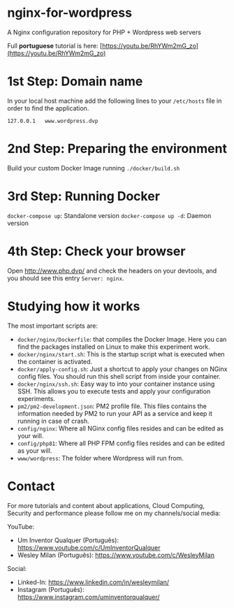 # nginx-for-wordpress
A Nginx configuration repository for PHP + Wordpress web servers

Full **portuguese** tutorial is here: [https://youtu.be/RhYWm2mG_zo](https://youtu.be/RhYWm2mG_zo)

# 1st Step: Domain name
In your local host machine add the following lines to your `/etc/hosts` file in order to find the application.
```
127.0.0.1   www.wordpress.dvp
```

# 2nd Step: Preparing the environment
Build your custom Docker Image running `./docker/build.sh`

# 3rd Step: Running Docker
`docker-compose up`: Standalone version
`docker-compose up -d`: Daemon version

# 4th Step: Check your browser
Open http://www.php.dvp/ and check the headers on your devtools, and you should see this entry `Server: nginx`.

# Studying how it works
The most important scripts are:
- `docker/nginx/Dockerfile`: that compiles the Docker Image. Here you can find the packages installed on Linux to make
  this experiment work.
- `docker/nginx/start.sh`: This is the startup script what is executed when the container is activated.
- `docker/apply-config.sh`: Just a shortcut to apply your changes on NGinx config files. You should run this shell script
  from inside your container.
- `docker/nginx/ssh.sh`: Easy way to into your container instance using SSH. This allows you to execute tests and apply
  your configuration experiments.
- `pm2/pm2-development.json`: PM2 profile file. This files contains the information needed by PM2 to run your API as a
  service and keep it running in case of crash.
- `config/nginx`: Where all NGinx config files resides and can be edited as your will.
- `config/php81`: Where all PHP FPM config files resides and can be edited as your will.
- `www/wordpress`: The folder where Wordpress will run from.


# Contact

For more tutorials and content about applications, Cloud Computing, Security and performance please follow me on my
channels/social media:

YouTube:
- Um Inventor Qualquer (Português): https://www.youtube.com/c/UmInventorQualquer
- Wesley Milan (Português): https://www.youtube.com/c/WesleyMilan

Social:
- Linked-In: https://www.linkedin.com/in/wesleymilan/
- Instagram (Português): https://www.instagram.com/uminventorqualquer/
